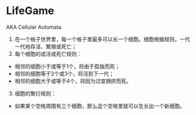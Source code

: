 # LifeGame
AKA Cellular Automata

1. 在一个格子世界里，每一个格子里最多可以长一个细胞。细胞根据规则，一代一代地存活、繁殖或死亡；
2. 每个细胞的成活或死亡规则：
 - 相邻的细胞小于或等于1个，将由于孤独而死；
 - 相邻的细胞等于2个或3个，将活到下一代；
 - 相邻的细胞大于或等于4个，将因为过度拥挤而死。
3. 细胞的繁衍规则：
 - 如果某个空格周围有三个细胞，那么这个空格里就可以生长出一个新细胞。

